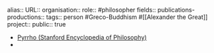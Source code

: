 alias::
URL::
organisation::
role:: #philosopher 
fields::
publications-productions:: 
tags:: person #Greco-Buddhism #[[Alexander the Great]] 
project::
public:: true

- [Pyrrho (Stanford Encyclopedia of Philosophy)](https://plato.stanford.edu/entries/pyrrho/)
-